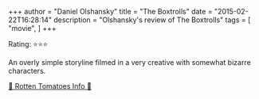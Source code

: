 +++
author = "Daniel Olshansky"
title = "The Boxtrolls"
date = "2015-02-22T16:28:14"
description = "Olshansky's review of The Boxtrolls"
tags = [
    "movie",
]
+++

Rating: ⭐⭐⭐

An overly simple storyline filmed in a very creative with somewhat bizarre characters.

[🍅 Rotten Tomatoes Info 🍅](https://www.rottentomatoes.com//m/the_boxtrolls)